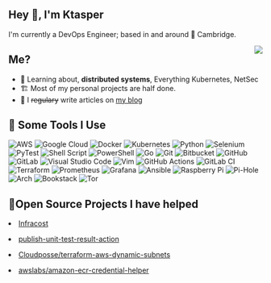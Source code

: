 <h2>Hey 👋, I'm Ktasper </h2>

<p>I'm currently a DevOps Engineer; based in and around 🌁 Cambridge.</p>

<img align="right" src="https://media0.giphy.com/media/9o9dh1JRGThC1qxGTJ/giphy.gif?cid=ecf05e47qr5htiacedd22vejengsc6f2nknv3i76lacyikzo&rid=giphy.gif" />
<h2>Me?</h2>
<ul>

<li>🤔 Learning about, <strong>distributed systems</strong>, Everything Kubernetes, NetSec</li>

<li>🏗️ Most of my personal projects are half done</a>.</li>

<li>📝 I <del>regulary</del> write articles on <a href="https://www.ktasper.com/">my blog</a></li>

</ul>

<h2>🚀 Some Tools I Use</h2>

![AWS](https://img.shields.io/badge/AWS-%23FF9900.svg?style=for-the-badge&logo=amazon-aws&logoColor=white)
![Google Cloud](https://img.shields.io/badge/GoogleCloud-%234285F4.svg?style=for-the-badge&logo=google-cloud&logoColor=white)
![Docker](https://img.shields.io/badge/docker-%230db7ed.svg?style=for-the-badge&logo=docker&logoColor=white)
![Kubernetes](https://img.shields.io/badge/kubernetes-%23326ce5.svg?style=for-the-badge&logo=kubernetes&logoColor=white)
![Python](https://img.shields.io/badge/python-3670A0?style=for-the-badge&logo=python&logoColor=ffdd54)
![Selenium](https://img.shields.io/badge/-selenium-%43B02A?style=for-the-badge&logo=selenium&logoColor=white)
![PyTest](https://img.shields.io/badge/-PyTest-%23E33332?style=for-the-badge&logo=python&logoColor=white)
![Shell Script](https://img.shields.io/badge/shell_script-%23121011.svg?style=for-the-badge&logo=gnu-bash&logoColor=white)
![PowerShell](https://img.shields.io/badge/PowerShell-%235391FE.svg?style=for-the-badge&logo=powershell&logoColor=white)
![Go](https://img.shields.io/badge/go-%2300ADD8.svg?style=for-the-badge&logo=go&logoColor=white)
![Git](https://img.shields.io/badge/git-%23F05033.svg?style=for-the-badge&logo=git&logoColor=white)
![Bitbucket](https://img.shields.io/badge/bitbucket-%230047B3.svg?style=for-the-badge&logo=bitbucket&logoColor=white)
![GitHub](https://img.shields.io/badge/github-%23121011.svg?style=for-the-badge&logo=github&logoColor=white)
![GitLab](https://img.shields.io/badge/gitlab-%23181717.svg?style=for-the-badge&logo=gitlab&logoColor=white)
![Visual Studio Code](https://img.shields.io/badge/Visual%20Studio%20Code-0078d7.svg?style=for-the-badge&logo=visual-studio-code&logoColor=white)
![Vim](https://img.shields.io/badge/VIM-%2311AB00.svg?style=for-the-badge&logo=vim&logoColor=white)
![GitHub Actions](https://img.shields.io/badge/github%20actions-%232671E5.svg?style=for-the-badge&logo=githubactions&logoColor=white)
![GitLab CI](https://img.shields.io/badge/gitlab%20ci-%23181717.svg?style=for-the-badge&logo=gitlab&logoColor=white)
![Terraform](https://img.shields.io/badge/terraform-%235835CC.svg?style=for-the-badge&logo=terraform&logoColor=white)
![Prometheus](https://img.shields.io/badge/Prometheus-E6522C?style=for-the-badge&logo=Prometheus&logoColor=white)
![Grafana](https://img.shields.io/badge/grafana-%23F46800.svg?style=for-the-badge&logo=grafana&logoColor=white)
![Ansible](https://img.shields.io/badge/ansible-%231A1918.svg?style=for-the-badge&logo=ansible&logoColor=white)
![Raspberry Pi](https://img.shields.io/badge/-RaspberryPi-C51A4A?style=for-the-badge&logo=Raspberry-Pi)
![Pi-Hole](https://img.shields.io/badge/pihole-%2396060C.svg?style=for-the-badge&logo=pi-hole&logoColor=white)
![Arch](https://img.shields.io/badge/Arch%20Linux-1793D1?logo=arch-linux&logoColor=fff&style=for-the-badge)
![Bookstack](https://img.shields.io/badge/Bookstack-%230288D1.svg?style=for-the-badge&logo=bookstack&logoColor=white)
![Tor](https://img.shields.io/badge/Tor-7D4698?style=for-the-badge&logo=Tor-Browser&logoColor=white)

<h2>🚀Open Source Projects I have helped</h2>
<li><a href="https://github.com/infracost/infracost/pull/2640">Infracost</a></p>
<li><a href="https://github.com/EnricoMi/publish-unit-test-result-action/pull/362">publish-unit-test-result-action</a></p>
<li><a href="https://github.com/cloudposse/terraform-aws-dynamic-subnets/pull/156">Cloudposse/terraform-aws-dynamic-subnets</a></p>
<li><a href="https://github.com/awslabs/amazon-ecr-credential-helper/pull/802">awslabs/amazon-ecr-credential-helper</a></p>

